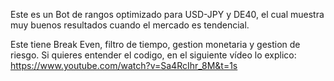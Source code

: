 Este es un Bot de rangos optimizado para USD-JPY y DE40, el cual muestra muy buenos resultados cuando el mercado es tendencial. 

Este tiene Break Even, filtro de tiempo, gestion monetaria y gestion de riesgo. Si quieres entender el codigo, en el siguiente vídeo lo explico: https://www.youtube.com/watch?v=Sa4RcIhr_8M&t=1s
